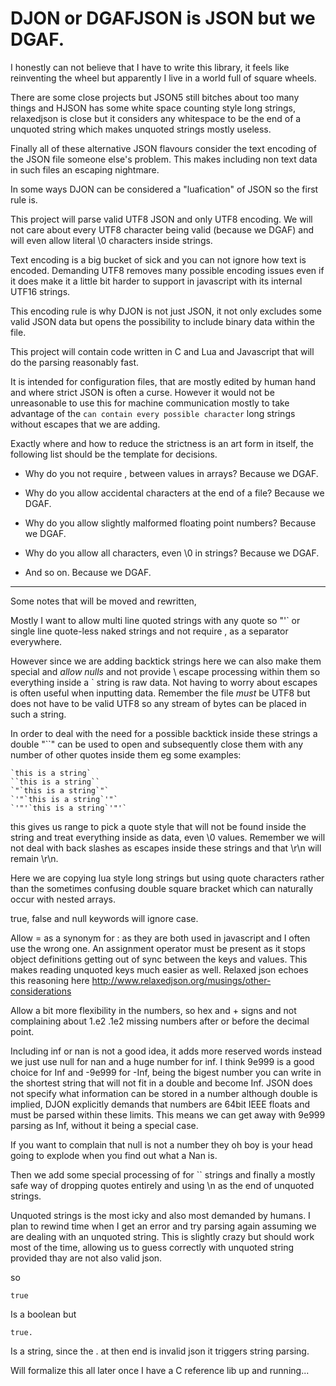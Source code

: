 
DJON or DGAFJSON is JSON but we DGAF.
=====================================

I honestly can not believe that I have to write this library, it feels 
like reinventing the wheel but apparently I live in a world full of 
square wheels.

There are some close projects but JSON5 still bitches about too many 
things and HJSON has some white space counting style long strings, 
relaxedjson is close but it considers any whitespace to be the end of a 
unquoted string which makes unquoted strings mostly useless.

Finally all of these alternative JSON flavours consider the text 
encoding of the JSON file someone else's problem. This makes including 
non text data in such files an escaping nightmare.

In some ways DJON can be considered a "luafication" of JSON so the 
first rule is.

This project will parse valid UTF8 JSON and only UTF8 encoding. We will 
not care about every UTF8 character being valid (because we DGAF) and 
will even allow literal \0 characters inside strings.

Text encoding is a big bucket of sick and you can not ignore how text 
is encoded. Demanding UTF8 removes many possible encoding issues even 
if it does make it a little bit harder to support in javascript with 
its internal UTF16 strings.

This encoding rule is why DJON is not just JSON, it not only excludes 
some valid JSON data but opens the possibility to include binary data 
within the file. 

This project will contain code written in C and Lua and Javascript that 
will do the parsing reasonably fast.

It is intended for configuration files, that are mostly edited by human 
hand and where strict JSON is often a curse. However it would not be 
unreasonable to use this for machine communication mostly to take 
advantage of the ``can contain every possible character`` long strings 
without escapes that we are adding.

Exactly where and how to reduce the strictness is an art form in 
itself, the following list should be the template for decisions.

- Why do you not require , between values in arrays? Because we DGAF.

- Why do you allow accidental characters at the end of a file? Because 
we DGAF.

- Why do you allow slightly malformed floating point numbers? Because 
we DGAF.

- Why do you allow all characters, even \0 in strings? Because we DGAF.

- And so on. Because we DGAF.

---

Some notes that will be moved and rewritten,

Mostly I want to allow multi line quoted strings with any quote so "'` 
or single line quote-less naked strings and not require , as a 
separator everywhere.

However since we are adding backtick strings here we can also make them 
special and *allow nulls* and not provide \ escape processing within 
them so everything inside a ` string is raw data. Not having to worry 
about escapes is often useful when inputting data. Remember the file 
*must* be UTF8 but does not have to be valid UTF8 so any stream of 
bytes can be placed in such a string.

In order to deal with the need for a possible backtick inside these 
strings a double "``" can be used to open and subsequently close them 
with any number of other quotes inside them eg some examples:

	`this is a string`
	``this is a string``
	`"`this is a string`"`
	`'"`this is a string`'"`
	`'"'`this is a string`'"'`

this gives us range to pick a quote style that will not be found inside 
the string and treat everything inside as data, even \0 values. 
Remember we will not deal with back slashes as escapes inside these 
strings and that \r\n will remain \r\n.

Here we are copying lua style long strings but using quote characters 
rather than the sometimes confusing double square bracket which can 
naturally occur with nested arrays.

true, false and null keywords will ignore case.

Allow = as a synonym for : as they are both used in javascript and I 
often use the wrong one. An assignment operator must be present as it 
stops object definitions getting out of sync between the keys and 
values. This makes reading unquoted keys much easier as well.  Relaxed 
json echoes this reasoning here 
http://www.relaxedjson.org/musings/other-considerations

Allow a bit more flexibility in the numbers, so hex and + signs and not 
complaining about 1.e2 .1e2 missing numbers after or before the decimal 
point.

Including inf or nan is not a good idea, it adds more reserved words 
instead we just use null for nan and a huge number for inf. I think 
9e999 is a good choice for Inf and -9e999 for -Inf, being the bigest 
number you can write in the shortest string that will not fit in a 
double and become Inf. JSON does not specify what information can be 
stored in a number although double is implied, DJON explicitly demands 
that numbers are 64bit IEEE floats and must be parsed within these 
limits. This means we can get away with 9e999 parsing as Inf, without 
it being a special case.

If you want to complain that null is not a number they oh boy is your 
head going to explode when you find out what a Nan is.

Then we add some special processing of for `` strings and finally a 
mostly safe way of dropping quotes entirely and using \n as the end of 
unquoted strings.

Unquoted strings is the most icky and also most demanded by humans. I 
plan to rewind time when I get an error and try parsing again assuming 
we are dealing with an unquoted string. This is slightly crazy but 
should work most of the time, allowing us to guess correctly with 
unquoted string provided thay are not also valid json.

so

	true

Is a boolean but

	true.

Is a string, since the . at then end is invalid json it triggers string 
parsing.

Will formalize this all later once I have a C reference lib up and 
running...

